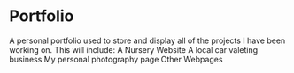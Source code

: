 # Portfolio
A personal portfolio used to store and display all of the projects I have been working on.
This will include: 
A Nursery Website
A local car valeting business
My personal photography page
Other Webpages